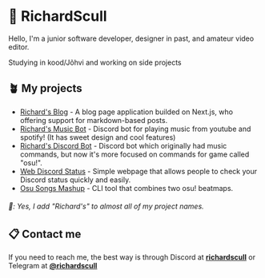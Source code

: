 # 🌿 RichardScull
Hello, I'm a junior software developer, designer in past, and amateur video editor.

Studying in kood/Jõhvi and working on side projects

## 🪴 My projects

- [Richard's Blog](https://github.com/richardscull/Richards-Blog) - A blog page application builded on Next.js, who offering support for markdown-based posts.
- [Richard's Music Bot](https://github.com/richardscull/RichardsMusicBot) - Discord bot for playing music from youtube and spotify! (It has sweet design and cool features) 
- [Richard's Discord Bot](https://github.com/richardscull/RichardsCoffeeShop) - Discord bot which originally had music commands, but now it's more focused on commands for game called "osu!".
- [Web Discord Status](https://github.com/richardscull/WebDiscordStatus) - Simple webpage that allows people to check your Discord status quickly and easily.
- [Osu Songs Mashup](https://github.com/richardscull/Osu-Songs-Mashup) - CLI tool that combines two osu! beatmaps. 
  
###### 📃: Yes, I add "Richard's" to almost all of my project names.

## 📋 Contact me
If you need to reach me, the best way is through Discord at [**richardscull**](https://discordapp.com/users/228223085759692802) or Telegram at [**@richardscull**](https://t.me/richardscull)
